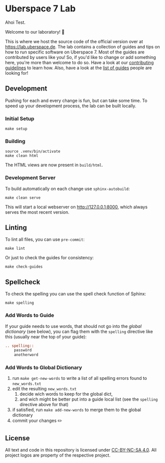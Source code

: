 # Uberspace 7 Lab

Ahoi Test.

Welcome to our laboratory! :tada:

This is where we host the source code of the official version over at
<https://lab.uberspace.de>. The lab contains a collection of guides and tips on
how to run specific software on Uberspace 7. Most of the guides are contributed
by users like you! So, if you'd like to change or add something here, you're
more than welcome to do so. Have a look at our [contributing guidelines][] to
learn how. Also, have a look at the [list of guides][] people are looking for!

## Development

Pushing for each and every change is fun, but can take some time. To speed up
your development process, the lab can be built locally.

### Initial Setup

```shell
make setup
```

### Building

```shell
source .venv/bin/activate
make clean html
```

The HTML views are now present in `build/html`.

### Development Server

To build automatically on each change use `sphinx-autobuild`:

```shell
make clean serve
```

This will start a local webserver on http://127.0.0.1:8000, which always serves
the most recent version.

## Linting

To lint all files, you can use `pre-commit`:

```shell
make lint
```

Or just to check the guides for consistency:

```shell
make check-guides
```

## Spellcheck

To check the spelling you can use the spell check function of Sphinx:

```shell
make spelling
```

### Add Words to Guide

If your guide needs to use words, that should not go into the _global
dictionary_ (see below), you can flag them with the `spelling` directive like
this (usually near the top of your guide):

```rst
.. spelling::
    passwörd
    anotherword
```

### Add Words to Global Dictionary

1. run `make get-new-words` to write a list of all spelling errors found
   to `new_words.txt`
1. edit the resulting `new_words.txt`
    1. decide wich words to keep for the global dict,
    1. and wich might be better put into a guide local list (see the `spelling`
       directive above for that)
1. if satisfied, run `make add-new-words` to merge them to the global dictionary
1. commit your changes :pencil2:

## License

All text and code in this repository is licensed under [CC-BY-NC-SA 4.0][].
All project logos are property of the respective project.

[cc-by-nc-sa 4.0]: https://creativecommons.org/licenses/by-nc-sa/4.0/
[contributing guidelines]: CONTRIBUTING.md
[list of guides]: https://github.com/Uberspace/lab/issues?q=is%3Aopen+is%3Aissue+label%3Aguide
